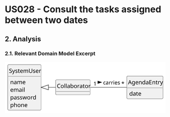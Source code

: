# US028 - Consult the tasks assigned between two dates

## 2. Analysis

### 2.1. Relevant Domain Model Excerpt 

![Domain Model](svg/us028-domain-model.svg)
